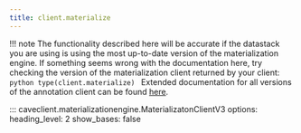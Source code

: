 ```yaml
---
title: client.materialize
---
```


!!! note
    The functionality described here will be accurate if the datastack you are using is using the most up-to-date version of the materialization engine. If something seems wrong with the documentation here, try checking the version of the materialization client returned by your client:
    ```python
    type(client.materialize)
    ```
    Extended documentation for all versions of the annotation client can be found
    [here](../extended_api/materializationengine.md).

::: caveclient.materializationengine.MaterializatonClientV3
    options:
        heading_level: 2
        show_bases: false
